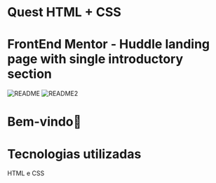 # Quest HTML + CSS

# FrontEnd Mentor - Huddle landing page with single introductory section

![README](https://github.com/israelkg/quest-html-css/assets/159387743/01bbb48f-dc54-420e-ab42-af24634907d9)
![README2](https://github.com/israelkg/quest-html-css/assets/159387743/66166aeb-281b-44f2-9eb5-cc6e50688001)

# Bem-vindo👋

# Tecnologias utilizadas
HTML e CSS
